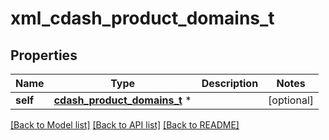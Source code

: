 # xml_cdash_product_domains_t

## Properties
Name | Type | Description | Notes
------------ | ------------- | ------------- | -------------
**self** | [**cdash_product_domains_t**](cdash_product_domains.md) \* |  | [optional] 

[[Back to Model list]](../README.md#documentation-for-models) [[Back to API list]](../README.md#documentation-for-api-endpoints) [[Back to README]](../README.md)


